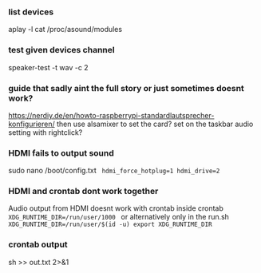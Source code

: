 ### list devices
aplay -l 
cat /proc/asound/modules


### test given devices channel 
speaker-test -t wav -c 2





### guide that sadly aint the full story or just sometimes doesnt work?

https://nerdiy.de/en/howto-raspberrypi-standardlautsprecher-konfigurieren/
then use alsamixer to set the card?
set on the taskbar audio setting with rightclick?


### HDMI fails to output sound

sudo nano /boot/config.txt
<code>
hdmi_force_hotplug=1
hdmi_drive=2
</code>

### HDMI and crontab dont work together

Audio output from HDMI doesnt work with crontab
inside crontab
<code>
XDG_RUNTIME_DIR=/run/user/1000
</code>
or alternatively only in the run.sh
<code>
  XDG_RUNTIME_DIR=/run/user/$(id -u)
export XDG_RUNTIME_DIR
</code>


### crontab output 

sh >> out.txt  2>&1
